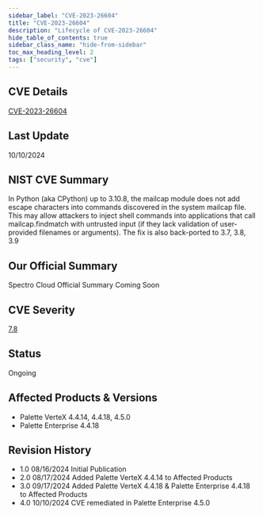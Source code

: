 ```yaml
---
sidebar_label: "CVE-2023-26604"
title: "CVE-2023-26604"
description: "Lifecycle of CVE-2023-26604"
hide_table_of_contents: true
sidebar_class_name: "hide-from-sidebar"
toc_max_heading_level: 2
tags: ["security", "cve"]
---
```


## CVE Details

[CVE-2023-26604](https://nvd.nist.gov/vuln/detail/CVE-2023-26604)

## Last Update

10/10/2024

## NIST CVE Summary

In Python (aka CPython) up to 3.10.8, the mailcap module does not add escape characters into commands discovered in the
system mailcap file. This may allow attackers to inject shell commands into applications that call mailcap.findmatch
with untrusted input (if they lack validation of user-provided filenames or arguments). The fix is also back-ported to
3.7, 3.8, 3.9

## Our Official Summary

Spectro Cloud Official Summary Coming Soon

## CVE Severity

[7.8](https://nvd.nist.gov/vuln/detail/CVE-2023-26604)

## Status

Ongoing

## Affected Products & Versions

- Palette VerteX 4.4.14, 4.4.18, 4.5.0
- Palette Enterprise 4.4.18

## Revision History

- 1.0 08/16/2024 Initial Publication
- 2.0 08/17/2024 Added Palette VerteX 4.4.14 to Affected Products
- 3.0 09/17/2024 Added Palette VerteX 4.4.18 & Palette Enterprise 4.4.18 to Affected Products
- 4.0 10/10/2024 CVE remediated in Palette Enterprise 4.5.0
